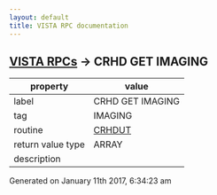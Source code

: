 ```yaml
---
layout: default
title: VISTA RPC documentation
---
```




## [VISTA RPCs](TableOfContent.md) &#8594; CRHD GET IMAGING 

 property | value 
--- | --- 
 label | CRHD GET IMAGING
 tag | IMAGING
 routine | [CRHDUT](http://code.osehra.org/dox/Routine_CRHDUT_source.html)
 return value type | ARRAY
 description | 




Generated on January 11th 2017, 6:34:23 am